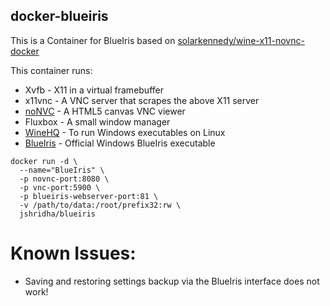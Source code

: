 ## docker-blueiris

This is a Container for BlueIris based on [solarkennedy/wine-x11-novnc-docker
](https://github.com/solarkennedy/wine-x11-novnc-docker)

This container runs:

* Xvfb - X11 in a virtual framebuffer
* x11vnc - A VNC server that scrapes the above X11 server
* [noNVC](https://github.com/novnc/noVNC) - A HTML5 canvas VNC viewer
* Fluxbox - A small window manager
* [WineHQ](https://www.winehq.org) - To run Windows executables on Linux
* [BlueIris](https://blueirissoftware.com) - Official Windows BlueIris executable
```
docker run -d \
  --name="BlueIris" \
  -p novnc-port:8080 \
  -p vnc-port:5900 \
  -p blueiris-webserver-port:81 \
  -v /path/to/data:/root/prefix32:rw \
  jshridha/blueiris
```
# Known Issues:
* Saving and restoring settings backup via the BlueIris interface does not work!
